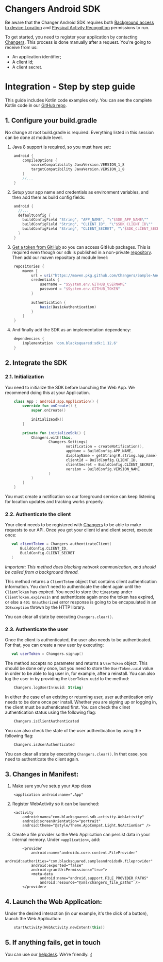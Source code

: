 # Changers Android SDK

Be aware that the Changer Android SDK requires both [Background access to device Location](https://developer.android.com/about/versions/10/privacy/changes#app-access-device-location) and [Physical Activity Recognition](https://developer.android.com/about/versions/10/privacy/changes#physical-activity-recognition) permissions to run.

To get started, you need to register your application by contacting [Changers](https://changers.com). This process is done manually after a request. You're going to receive from us:

- An application identifier;
- A client id;
- A client secret.


# Integration - Step by step guide

This guide includes Kotlin code examples only. You can see the complete Kotlin code in our [GitHub repo](https://github.com/Changers/Sample-Android-SDK/tree/master/). 

## 1. Configure your build.gradle

No change at root build.gradle is required. Everything listed in this session can be done at module level.

     
1. Java 8 support is required, so you must have set:

```gradle
    android {
        compileOptions {
            sourceCompatibility JavaVersion.VERSION_1_8
            targetCompatibility JavaVersion.VERSION_1_8
        }
        //...
    }
``` 
2. Setup your app name and credentials as environment variables, and then add them as build config fields:


```gradle
    android {
      //...
      defaultConfig {
        buildConfigField "String", "APP_NAME", "\"$SDK_APP_NAME\""
        buildConfigField "String", "CLIENT_ID", "\"$SDK_CLIENT_ID\""
        buildConfigField "String", "CLIENT_SECRET", "\"$SDK_CLIENT_SECRET\""
      }
    }
``` 

3. [Get a token from GitHub](https://docs.github.com/pt/github/authenticating-to-github/creating-a-personal-access-token) so you can access GitHub packages. This is required even though our sdk is published in a non-private [repository](github.com/Changers/Sample-Android-SDK/). Then add our maven repository at module level:

```gradle
    repositories {
        maven {
            url = uri("https://maven.pkg.github.com/Changers/Sample-Android-SDK")
            credentials {
                username = "$System.env.GITHUB_USERNAME"
                password = "$System.env.GITHUB_TOKEN"
            }
    
            authentication {
                basic(BasicAuthentication)
            }
        }
    }
``` 
4. And finally add the SDK as an implementation dependency:

```gradle
    dependencies {
        implementation 'com.blacksquared:sdk:1.12.6'
    }
``` 



## 2. Integrate the SDK

### 2.1. Initialization

You need to initialize the SDK before launching the Web App. We recommend doing this at your Application.

```kotlin
    class App : android.app.Application() {
        override fun onCreate() {
            super.onCreate()
    
            initializeSdk()
        }
    
        private fun initializeSdk() {
            Changers.with(this,
                    Changers.Settings(
                            notification = createNotification(),
                            appName = BuildConfig.APP_NAME,
                            displayName = getString(R.string.app_name),
                            clientId = BuildConfig.CLIENT_ID,
                            clientSecret = BuildConfig.CLIENT_SECRET,
                            version = BuildConfig.VERSION_NAME
                    )
            )
        }
    }
``` 

You must create a notification so our foreground service can keep listening for location updates and tracking works properly.

### 2.2. Authenticate the client

Your client needs to be registered with [Changers](changers.com) to be able to make requests to our API. Once you got your client id and client secret, execute once:
```kotlin
   val clientToken = Changers.authenticateClient(
       BuildConfig.CLIENT_ID, 
       BuildConfig.CLIENT_SECRET
   )
```

*Important: This method does blocking network communication, and should be called from a background thread.*

This method returns a `ClientToken` object that contains client authentication information. You don't need to authenticate the client again until the `ClientToken` has expired. You need to store the `timestamp` under `ClientToken.expiresIn` and authenticate again once the token has expired, or else a `401 Unauthorized` error response is going to be encapsulated in an  `IOException` thrown by the HTTP library.

You can clear all state by executing `Changers.clear()`. 


### 2.3. Authenticate the user

Once the client is authenticated, the user also needs to be authenticated. For that, you can create a new user by executing:
```kotlin
   val userToken = Changers.signup()
```

The method accepts no parameter and returns a `UserToken` object. This should be done only once, but you need to store the  `UserToken.uuid` value in order to be able to log user in, for example, after a reinstall. You can also log the user in by providing the `UserToken.uuid` to the method:
```kotlin
    Changers.logUserIn(uuid: String)
```

In either the case of an existing or returning user, user authentication only needs to be done once per install. Whether you are signing up or logging in, the client must be authenticated first. You can check the clinet authentication status using the following flag:
```kotlin
    Changers.isClientAuthenticated
```
You can also check the state of the user authentication by using the following flag:
```kotlin
    Changers.isUserAuthenticated
```
You can clear all state by executing `Changers.clear()`. In that case, you need to authenticate the client again.


## 3. Changes in Manifest:

1. Make sure you've setup your App class
```
    <application android:name=".App"
```

2. Register WebActivity so it can be launched:
```
    <activity
        android:name="com.blacksquared.sdk.activity.WebActivity"
        android:screenOrientation="portrait"
        android:theme="@style/Theme.AppCompat.Light.NoActionBar" />
``` 

3. Create a file provider so the Web Application can persist data in your internal memory. Under `<application>`, add:
```
        <provider
            android:name="androidx.core.content.FileProvider"
            android:authorities="com.blacksquared.sampleandroidsdk.fileprovider"
            android:exported="false"
            android:grantUriPermissions="true">
            <meta-data
                android:name="android.support.FILE_PROVIDER_PATHS"
                android:resource="@xml/changers_file_paths" />
        </provider>
``` 


## 4. Launch the Web Application:

Under the desired interaction (in our example, it's the click of a button), launch the Web Application:
```Kotlin
    startActivity(WebActivity.newIntent(this))
```


## 5. If anything fails, get in touch
You can use our [helpdesk](https://changers.zendesk.com/hc). We're friendly. ;)
